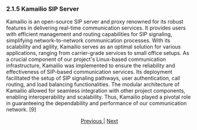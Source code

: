 ### 2.1.5 Kamailio SIP Server 

Kamailio is an open-source SIP server and proxy renowned for its robust features in delivering real-time communication services. It provides users with efficient management and routing capabilities for SIP signaling, simplifying network-to-network communication processes. With its scalability and agility, Kamailio serves as an optimal solution for various applications, ranging from carrier-grade services to small office setups. As a crucial component of our project's Linux-based communication infrastructure, Kamailio was implemented to ensure the reliability and effectiveness of SIP-based communication services. Its deployment facilitated the setup of SIP signaling pathways, user authentication, call routing, and load balancing functionalities. The modular architecture of Kamailio allowed for seamless integration with other project components, enabling interoperability and scalability. Thus, Kamailio played a pivotal role in guaranteeing the dependability and performance of our communication network. [9] 

<div style="text-align: center;">
    <a href="/5gtechtribe/Documentations/Project_Architecture/2.1.4_RADIO_ACCESS_NETWORKS.md">Previous </a> | <a href="/5gtechtribe/Documentations/Project_Architecture/2.1.6_Linphone.md">Next</a>
</div>